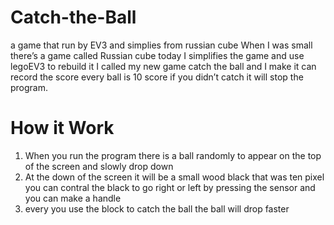 # Catch-the-Ball
a game that run by EV3 and simplies from russian cube
When I was small there’s a game called Russian cube today I simplifies the game and use legoEV3 to rebuild it I called my new game catch the ball and I make it can record the score every ball is 10 score if you didn’t catch it will stop the program.
# How it Work
1.	When you run the program there is a ball randomly to appear on the top of the screen and slowly drop down
2.	At the down of the screen it will be a small wood black that was ten pixel you can contral the black to go right or left by pressing the sensor and you can make a handle 
3.	every you use the block to catch the ball the ball will drop faster
